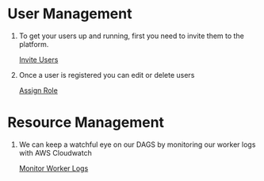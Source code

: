 
# User Management
1. To get your users up and running, first you need to invite them to the platform. 

    [Invite Users](reference/admin-menu/invitations.md)

2. Once a user is registered you can edit or delete users

    [Assign Role](reference/admin-menu/users.md)

# Resource Management
1. We can keep a watchful eye on our DAGS by monitoring our worker logs with AWS Cloudwatch

    [Monitor Worker Logs](how-tos/airflow/worker-logs.md)